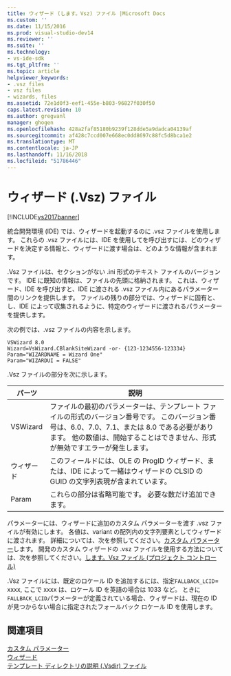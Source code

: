 ```yaml
---
title: ウィザード (します。Vsz) ファイル |Microsoft Docs
ms.custom: ''
ms.date: 11/15/2016
ms.prod: visual-studio-dev14
ms.reviewer: ''
ms.suite: ''
ms.technology:
- vs-ide-sdk
ms.tgt_pltfrm: ''
ms.topic: article
helpviewer_keywords:
- .vsz files
- vsz files
- wizards, files
ms.assetid: 72e1d0f3-eef1-455e-b803-96827f030f50
caps.latest.revision: 10
ms.author: gregvanl
manager: ghogen
ms.openlocfilehash: 428a2faf85180b9239f128dde5a9dadca04139af
ms.sourcegitcommit: af428c7ccd007e668ec0dd8697c88fc5d8bca1e2
ms.translationtype: MT
ms.contentlocale: ja-JP
ms.lasthandoff: 11/16/2018
ms.locfileid: "51786446"
---
```

# <a name="wizard-vsz-file"></a>ウィザード (.Vsz) ファイル
[!INCLUDE[vs2017banner](../../includes/vs2017banner.md)]

統合開発環境 (IDE) では、ウィザードを起動するのに .vsz ファイルを使用します。 これらの .vsz ファイルには、IDE を使用してを呼び出すには、どのウィザードを決定する情報と、ウィザードに渡す場合は、どのような情報が含まれます。  
  
 .Vsz ファイルは、セクションがない .ini 形式のテキスト ファイルのバージョンです。 IDE に既知の情報は、ファイルの先頭に格納されます。 これは、ウィザード、IDE を呼び出すと、IDE に渡される .vsz ファイル内にあるパラメーター間のリンクを提供します。 ファイルの残りの部分では、ウィザードに固有と、し、IDE によって収集されるように、特定のウィザードに渡されるパラメーターを提供します。  
  
 次の例では、.vsz ファイルの内容を示します。  
  
```  
VSWizard 8.0  
Wizard=VsWizard.CBlankSiteWizard -or- {123-1234556-123334}  
Param="WIZARDNAME = Wizard One"  
Param="WIZARDUI = FALSE"  
```  
  
 .Vsz ファイルの部分を次に示します。  
  
|パーツ|説明|  
|----------|-----------------|  
|VSWizard|ファイルの最初のパラメーターは、テンプレート ファイルの形式のバージョン番号です。 このバージョン番号は、6.0、7.0、7.1、または 8.0 である必要があります。 他の数値は、開始することはできません、形式が無効ですエラーが発生します。|  
|ウィザード|このフィールドには、OLE の ProgID ウィザード、または、IDE によって一緒はウィザードの CLSID の GUID の文字列表現が含まれています。|  
|Param|これらの部分は省略可能です。 必要な数だけ追加できます。|  
  
 パラメーターには、ウィザードに追加のカスタム パラメーターを渡す .vsz ファイルが有効にします。 各値は、variant の配列内の文字列要素としてウィザードに渡されます。 詳細については、次を参照してください。[カスタム パラメーター](../../extensibility/internals/custom-parameters.md)します。 開発のカスタム ウィザードの .vsz ファイルを使用する方法については、次を参照してください。[します。Vsz ファイル (プロジェクト コントロール)](http://msdn.microsoft.com/library/b8678fee-6795-46d1-9338-48b22d5e9207)  
  
 .Vsz ファイルには、既定のロケール ID を追加するには、指定`FALLBACK_LCID`= xxxx, ここで xxxx は、ロケール ID を英語の場合は 1033 など。 ときに`FALLBACK_LCID`パラメーターが定義されている場合、ウィザードは、現在の ID が見つからない場合に指定されたフォールバック ロケール ID を使用します。  
  
## <a name="see-also"></a>関連項目  
 [カスタム パラメーター](../../extensibility/internals/custom-parameters.md)   
 [ウィザード](../../extensibility/internals/wizards.md)   
 [テンプレート ディレクトリの説明 (.Vsdir) ファイル](../../extensibility/internals/template-directory-description-dot-vsdir-files.md)

